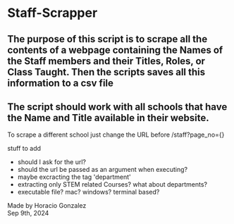 # Staff-Scrapper

## The purpose of this script is to scrape all the contents of a webpage containing the Names of the Staff members and their Titles, Roles, or Class Taught. Then the scripts saves all this information to a csv file

## The script should work with all schools that have the Name and Title available in their website.

 To scrape a different school just change the URL before /staff?page_no={}


stuff to add
   - should I ask for the url? 
   - should the url be passed as an argument when executing?
   - maybe excracting the tag 'department'
   - extracting only STEM related Courses? what about departments?
   - executable file? mac? windows? terminal based?

Made by Horacio Gonzalez   
Sep 9th, 2024
